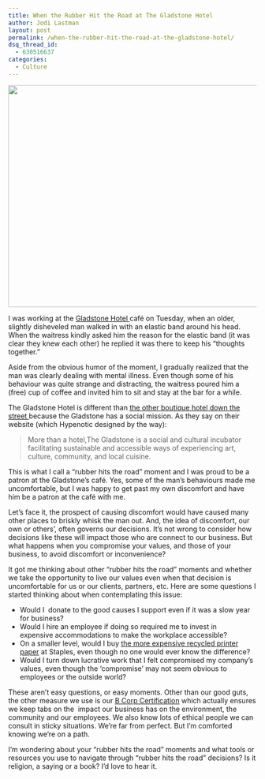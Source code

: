 ```yaml
---
title: When the Rubber Hit the Road at The Gladstone Hotel
author: Jodi Lastman
layout: post
permalink: /when-the-rubber-hit-the-road-at-the-gladstone-hotel/
dsq_thread_id:
  - 630516637
categories:
  - Culture
---
```

<p style="text-align: justify;">
  <a href="http://hypenotic.com/meaning-fulmarketing/8947/when-the-rubber-hit-the-road-at-the-gladstone-hotel/attachment/screen-shot-2012-03-30-at-4-36-28-pm" rel="attachment wp-att-8948"><img class="size-full wp-image-8948" title="Screen shot 2012-03-30 at 4.36.28 PM" src="http://hypenotic.com/wordpress/wp-content/uploads/2012/03/Screen-shot-2012-03-30-at-4.36.28-PM.png" alt="" width="595" height="450" /></a>
</p>

I was working at the [Gladstone Hotel ][1]café on Tuesday, when an older, slightly disheveled man walked in with an elastic band around his head. When the waitress kindly asked him the reason for the elastic band (it was clear they knew each other) he replied it was there to keep his &#8220;thoughts together.&#8221;

Aside from the obvious humor of the moment, I gradually realized that the man was clearly dealing with mental illness. Even though some of his behaviour was quite strange and distracting, the waitress poured him a (free) cup of coffee and invited him to sit and stay at the bar for a while.

The Gladstone Hotel is different than [the other boutique hotel down the street ][2]because the Gladstone has a social mission. As they say on their website (which Hypenotic designed by the way):

> More than a hotel,The Gladstone is a social and cultural incubator facilitating sustainable and accessible ways of experiencing art, culture, community, and local cuisine.

This is what I call a &#8220;rubber hits the road&#8221; moment and I was proud to be a patron at the Gladstone&#8217;s café. Yes, some of the man&#8217;s behaviours made me uncomfortable, but I was happy to get past my own discomfort and have him be a patron at the café with me.

Let&#8217;s face it, the prospect of causing discomfort would have caused many other places to briskly whisk the man out. And, the idea of discomfort, our own or others&#8217;, often governs our decisions. It&#8217;s not wrong to consider how decisions like these will impact those who are connect to our business. But what happens when you compromise your values, and those of your business, to avoid discomfort or inconvenience?

It got me thinking about other &#8220;rubber hits the road&#8221; moments and whether we take the opportunity to live our values even when that decision is uncomfortable for us or our clients, partners, etc. Here are some questions I started thinking about when contemplating this issue:

*   Would I  donate to the good causes I support even if it was a slow year for business?
*   Would I hire an employee if doing so required me to invest in expensive accommodations to make the workplace accessible?
*   On a smaller level, would I buy [the more expensive recycled printer paper][3] at Staples, even though no one would ever know the difference?
*   Would I turn down lucrative work that I felt compromised my company&#8217;s values, even though the &#8216;compromise&#8217; may not seem obvious to employees or the outside world?

These aren&#8217;t easy questions, or easy moments. Other than our good guts, the other measure we use is our [B Corp Certification][4] which actually ensures we keep tabs on the  impact our business has on the environment, the community and our employees. We also know lots of ethical people we can consult in sticky situations. We&#8217;re far from perfect. But I&#8217;m comforted knowing we&#8217;re on a path.

I&#8217;m wondering about your &#8220;rubber hits the road&#8221; moments and what tools or resources you use to navigate through &#8220;rubber hits the road&#8221; decisions? Is it religion, a saying or a book? I&#8217;d love to hear it.

 [1]: http://www.gladstonehotel.com/hotel
 [2]: http://www.thedrakehotel.ca/
 [3]: http://hypenotic.com/meaning-fulmarketing/8653/is-this-really-the-way-to-do-business
 [4]: http://www.bcorporation.net/hypenotic